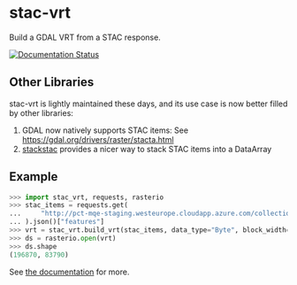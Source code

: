 # stac-vrt

Build a GDAL VRT from a STAC response.

[![Documentation Status](https://readthedocs.org/projects/stac-vrt/badge/?version=latest)](https://stac-vrt.readthedocs.io/en/latest/?badge=latest)

## Other Libraries

stac-vrt is lightly maintained these days, and its use case is now better filled by other libraries:

1. GDAL now natively supports STAC items: See <https://gdal.org/drivers/raster/stacta.html>
2. [stackstac](https://stackstac.readthedocs.io/en/latest/) provides a nicer way to stack STAC items into a DataArray
 

## Example

```python
>>> import stac_vrt, requests, rasterio
>>> stac_items = requests.get(
...     "http://pct-mqe-staging.westeurope.cloudapp.azure.com/collections/usda-naip/items"
... ).json()["features"]
>>> vrt = stac_vrt.build_vrt(stac_items, data_type="Byte", block_width=512, block_height=512)
>>> ds = rasterio.open(vrt)
>>> ds.shape
(196870, 83790)
```

See [the documentation](https://stac-vrt.readthedocs.io/en/latest/) for more.
